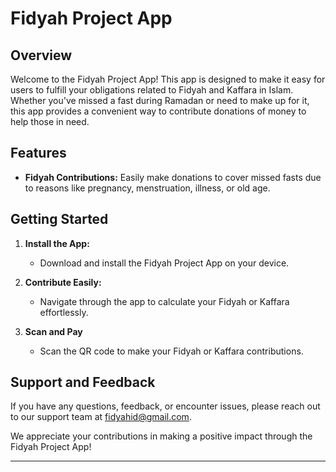 # Fidyah Project App

## Overview

Welcome to the Fidyah Project App! This app is designed to make it easy for users to fulfill your obligations related to Fidyah and Kaffara in Islam. Whether you've missed a fast during Ramadan or need to make up for it, this app provides a convenient way to contribute donations of money to help those in need.

## Features

- **Fidyah Contributions:**
  Easily make donations to cover missed fasts due to reasons like pregnancy, menstruation, illness, or old age.

## Getting Started

1. **Install the App:**

   - Download and install the Fidyah Project App on your device.

2. **Contribute Easily:**

   - Navigate through the app to calculate your Fidyah or Kaffara effortlessly.

3. **Scan and Pay**
   - Scan the QR code to make your Fidyah or Kaffara contributions.

## Support and Feedback

If you have any questions, feedback, or encounter issues, please reach out to our support team at [fidyahid@gmail.com](mailto:fidyahid@gmail.com).

We appreciate your contributions in making a positive impact through the Fidyah Project App!

---
